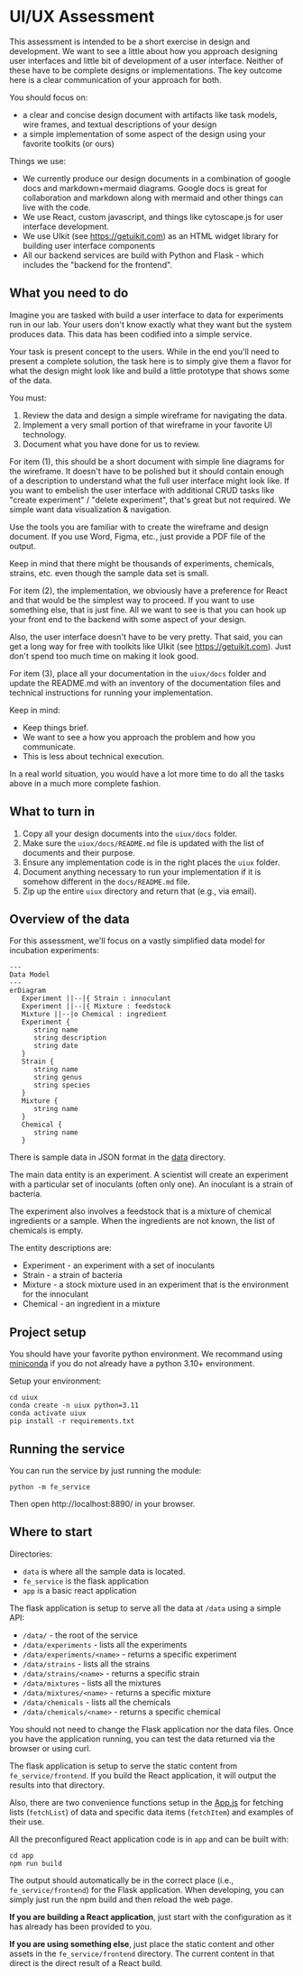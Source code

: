 # UI/UX Assessment

This assessment is intended to be a short exercise in design and development. We want
to see a little about how you approach designing user interfaces and little bit of
development of a user interface. Neither of these have to be complete designs or
implementations. The key outcome here is a clear communication of your approach for
both.

You should focus on:

 * a clear and concise design document with artifacts like task models, wire frames, and textual descriptions of your design
 * a simple implementation of some aspect of the design using your favorite toolkits (or ours)

Things we use:

 * We currently produce our design documents in a combination of google docs and markdown+mermaid diagrams. Google docs is great for collaboration and markdown along with mermaid and other things can live with the code. 
 * We use React, custom javascript, and things like cytoscape.js for user interface development.
 * We use UIkit (see https://getuikit.com) as an HTML widget library for building user interface components
 * All our backend services are build with Python and Flask - which includes the "backend for the frontend".

## What you need to do

Imagine you are tasked with build a user interface to 
data for experiments run in our lab. Your users don't 
know exactly what they want but the system produces
data. This data has been codified into a simple service.

Your task is present concept to the users. While in
the end you'll need to present a complete solution, the
task here is to simply give them a flavor for what 
the design might look like and build a little prototype
that shows some of the data.

You must:

1. Review the data and design a simple wireframe for navigating the data.
2. Implement a very small portion of that wireframe in your favorite UI technology.
3. Document what you have done for us to review.

For item (1), this should be a short document with simple line diagrams for the wireframe. It doesn't have to be polished but it should contain enough of a description to understand what the full user interface might look like. If you want to embelish the user interface with additional CRUD tasks like "create experiment" / "delete experiment", that's great but not required. We simple want data visualization & navigation.

Use the tools you are familiar with to create the wireframe and design document. If you use Word, Figma, etc., just provide a PDF file of the output.

Keep in mind that there might be thousands of experiments, chemicals, strains, etc. even though the sample data set is small.

For item (2), the implementation, we obviously have a preference for React and that would be the simplest way to proceed. If you want to use something else, that is just fine.  All we want to see is that you can hook up your front end to the backend with some aspect of your design.

Also, the user interface doesn't have to be very pretty. That said, you can get a long way for free with toolkits like UIkit (see https://getuikit.com). Just don't spend too much time on making it look good.

For item (3), place all your documentation in the `uiux/docs` folder and update
the README.md with an inventory of the documentation files and technical instructions
for running your implementation.

Keep in mind:

 * Keep things brief. 
 * We want to see a how you approach the problem and how you communicate. 
 * This is less about technical execution.
  
In a real world situation, you would have a lot more time to do all the tasks above
in a much more complete fashion.

## What to turn in

1. Copy all your design documents into the `uiux/docs` folder.
2. Make sure the `uiux/docs/README.md` file is updated with the list of documents and their purpose.
3. Ensure any implementation code is in the right places the `uiux` folder.
4. Document anything necessary to run your implementation if it is somehow different in the `docs/README.md` file.
5. Zip up the entire `uiux` directory and return that (e.g., via email).


## Overview of the data

For this assessment, we'll focus on a vastly simplified data model for incubation
experiments:

```mermaid
---
Data Model
---
erDiagram
   Experiment ||--|{ Strain : innoculant
   Experiment ||--|{ Mixture : feedstock
   Mixture ||--|o Chemical : ingredient
   Experiment {
      string name
      string description
      string date
   }
   Strain {
      string name
      string genus
      string species
   }
   Mixture {
      string name
   }
   Chemical {
      string name
   }
```

There is sample data in JSON format in the [data](data) directory.

The main data entity is an experiment. A scientist will create an experiment
with a particular set of inoculants (often only one). An inoculant is
a strain of bacteria.

The experiment also involves a feedstock that is a mixture of chemical 
ingredients or a sample. When the ingredients are not known, the list 
of chemicals is empty.

The entity descriptions are:

 * Experiment - an experiment with a set of inoculants
 * Strain - a strain of bacteria
 * Mixture - a stock mixture used in an experiment that is the environment for the innoculant
 * Chemical - an ingredient in a mixture

## Project setup

You should have your favorite python environment. We recommand using [miniconda](https://docs.conda.io/en/latest/miniconda.html) if you do not already have a python 3.10+ environment.

Setup your environment:

```
cd uiux
conda create -n uiux python=3.11
conda activate uiux
pip install -r requirements.txt
```

## Running the service

You can run the service by just running the module:

```
python -m fe_service
```

Then open http://localhost:8890/ in your browser. 

## Where to start

Directories:

 * `data` is where all the sample data is located.
 * `fe_service` is the flask application
 * `app` is a basic react application

The flask application is setup to serve all the data
at `/data` using a simple API:

 * `/data/` - the root of the service
 * `/data/experiments` - lists all the experiments
 * `/data/experiments/<name>` - returns a specific experiment
 * `/data/strains` - lists all the strains
 * `/data/strains/<name>` - returns a specific strain
 * `/data/mixtures` - lists all the mixtures
 * `/data/mixtures/<name>` - returns a specific mixture
 * `/data/chemicals` - lists all the chemicals
 * `/data/chemicals/<name>` - returns a specific chemical

You should not need to change the Flask application nor the data files. Once you have the application running, you can test the data returned via the browser or using curl.

The flask application is setup to serve the static content from `fe_service/frontend`. If you build the React application, it will output the results into that directory.

Also, there are two convenience functions setup in the [App.js](app/src/App.js) 
for fetching lists (`fetchList`) of data and specific data items (`fetchItem`) and
examples of their use.

All the preconfigured React application code is in `app` and can be built with:

```
cd app
npm run build
```

The output should automatically be in the correct place (i.e., `fe_service/frontend`) for the Flask application. When developing, you can simply just run the npm build and then reload the web page.

**If you are building a React application**, just start with the configuration as it has already has been provided to you.

**If you are using something else**, just place the static content and other assets in the `fe_service/frontend` directory. The current content in that direct is the direct result of a React build.


